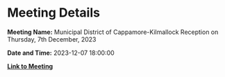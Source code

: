 # Meeting Details

**Meeting Name:** Municipal District of Cappamore-Kilmallock Reception on Thursday, 7th December, 2023

**Date and Time:** 2023-12-07 18:00:00

**[Link to Meeting](https://www.limerick.ie/council/whats-on/municipal-district-of-cappamore-kilmallock-reception-on-thursday-7th-december-2023)**
